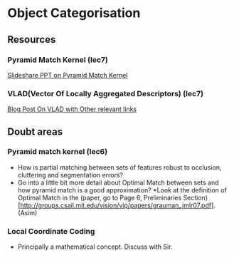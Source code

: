 # Object Categorisation

## Resources

### Pyramid Match Kernel (lec7)
[Slideshare PPT on Pyramid Match Kernel](http://www.slideshare.net/wolf/the-pyramid-match-kernel-discriminative-classification-with-sets-of-image-features)

### VLAD(Vector Of Locally Aggregated Descriptors) (lec7)
[Blog Post On VLAD with Other relevant links](https://ameyajoshi005.wordpress.com/2014/03/29/vlad-an-extension-of-bag-of-words/)


## Doubt areas

### Pyramid match kernel (lec6)
* How is partial matching between sets of features robust to occlusion, cluttering and segmentation errors?
* Go into a little bit more detail about Optimal Match between sets and how pyramid match is a good approximation?
  *Look at the definition of Optimal Match in the  (paper, go to Page 6, Preliminaries Section)[http://groups.csail.mit.edu/vision/vip/papers/grauman_jmlr07.pdf]. (Asim)

### Local Coordinate Coding
* Principally a mathematical concept. Discuss with Sir.
